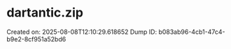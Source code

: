 # dartantic.zip
Created on: 2025-08-08T12:10:29.618652
Dump ID: b083ab96-4cb1-47c4-b9e2-8cf951a52bd6
